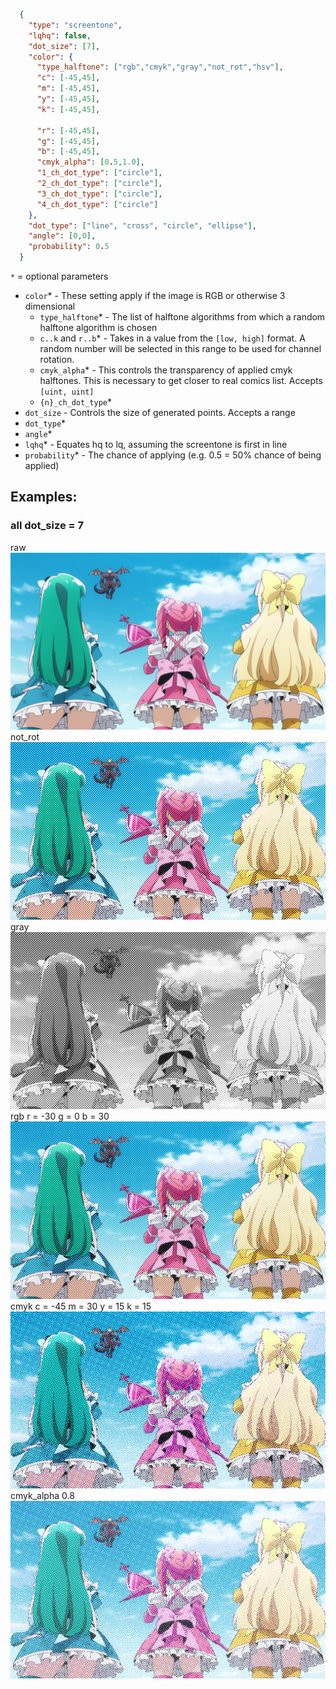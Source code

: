 ```json
  {
    "type": "screentone",
    "lqhq": false,
    "dot_size": [7],
    "color": {
      "type_halftone": ["rgb","cmyk","gray","not_rot","hsv"],
      "c": [-45,45],
      "m": [-45,45],
      "y": [-45,45],
      "k": [-45,45],

      "r": [-45,45],
      "g": [-45,45],
      "b": [-45,45],
      "cmyk_alpha": [0.5,1.0],
      "1_ch_dot_type": ["circle"],
      "2_ch_dot_type": ["circle"],
      "3_ch_dot_type": ["circle"],
      "4_ch_dot_type": ["circle"]
    },
    "dot_type": ["line", "cross", "circle", "ellipse"],
    "angle": [0,0],
    "probability": 0.5
  }
```
`*` = optional parameters

- `color`* - These setting apply if the image is RGB or otherwise 3 dimensional
  - `type_halftone`* - The list of halftone algorithms from which a random halftone algorithm is chosen
  - `c..k` and `r..b`* - Takes in a value from the `[low, high]` format. A random number will be selected in this range to be used for channel rotation.
  - `cmyk_alpha`* - This controls the transparency of applied cmyk halftones. This is necessary to get closer to real comics list. Accepts `[uint, uint]`
  - `{n}_ch_dot_type`*
- `dot_size` - Controls the size of generated points. Accepts a range
- `dot_type`*
- `angle`*
- `lqhq`* - Equates hq to lq, assuming the screentone is first in line
- `probability`* - The chance of applying (e.g. 0.5 = 50% chance of being applied)
## Examples:
### all dot_size = 7
<div> raw</div>
<img src="images/screentone/raw.png" title="raw_img">
<div> not_rot</div>
<img src="images/screentone/not_rot.png" title="not_rot_img">
<div> gray</div>
<img src="images/screentone/gray.png" title="gray_img">
<div> rgb r = -30 g = 0 b = 30 </div>
<img src="images/screentone/rgb.png" title="rgb_img">
<div> cmyk c = -45 m = 30 y = 15 k = 15</div>
<img src="images/screentone/cmyk.png" title="cmyk_img">
<div> cmyk_alpha 0.8</div>
<img src="images/screentone/cmyk_alpha.png" title="cmyk_alpha_img">

